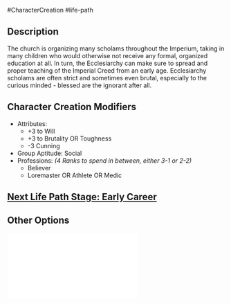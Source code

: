 #CharacterCreation #life-path 
## Description
The church is organizing many scholams throughout the Imperium, taking in many children who would otherwise not receive any formal, organized education at all.
In turn, the Ecclesiarchy can make sure to spread and proper teaching of the Imperial Creed from an early age.
Ecclesiarchy scholams are often strict and sometimes even brutal, especially to the curious minded - blessed are the ignorant after all.

## Character Creation Modifiers
- Attributes:
	- +3 to Will
	- +3 to Brutality OR Toughness 
	- -3 Cunning
- Group Aptitude: Social
- Professions: _(4 Ranks to spend in between, either 3-1 or 2-2)_
	- Believer
	- Loremaster OR Athlete OR Medic

## [Next Life Path Stage: Early Career](</LifePath/EarlyCareer/Early Career.md>)

## Other Options
![](</LifePath/Education/List of Educations.md>)